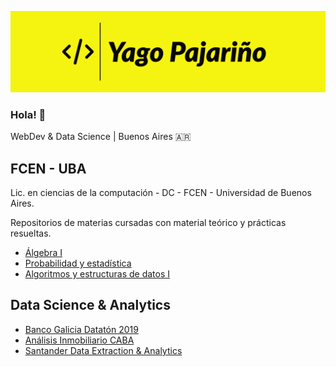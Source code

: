 <a href="https://yagopajarino.com.ar"><img src="./bannerYP.png" alt="more at yagopajarino.com.ar"></img></a>

### Hola! 👋

WebDev & Data Science | Buenos Aires 🇦🇷

## FCEN - UBA
Lic. en ciencias de la computación - DC - FCEN - Universidad de Buenos Aires.

Repositorios de materias cursadas con material teórico y prácticas resueltas.

* [Álgebra I](https://github.com/yagopajarino/uba-algebraI)
* [Probabilidad y estadística](https://github.com/yagopajarino/uba-probayestadistica)
* [Algoritmos y estructuras de datos I](https://github.com/yagopajarino/uba-AyEd1) 

## Data Science & Analytics

* [Banco Galicia Datatón 2019](https://github.com/yagopajarino/ds-datatonGalicia-2019)
* [Análisis Inmobiliario CABA](https://github.com/yagopajarino/ds-properati)
* [Santander Data Extraction & Analytics](https://github.com/yagopajarino/ds-santanderJobOffers)

<!--
**yagopajarino/yagopajarino** is a ✨ _special_ ✨ repository because its `README.md` (this file) appears on your GitHub profile.

Here are some ideas to get you started:

- 🔭 I’m currently working on ...
- 🌱 I’m currently learning ...
- 👯 I’m looking to collaborate on ...
- 🤔 I’m looking for help with ...
- 💬 Ask me about ...
- 📫 How to reach me: ...
- 😄 Pronouns: ...
- ⚡ Fun fact: ...
-->

